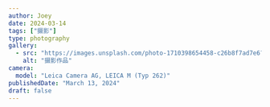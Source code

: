 ```yaml
---
author: Joey
date: 2024-03-14
tags: ["摄影"]
type: photography
gallery:
  - src: "https://images.unsplash.com/photo-1710398654458-c26b8f7ad7e6?ixid=M3w4MjA3NjB8MHwxfGFsbHx8fHx8fHx8fDE3NjEyNjE1Njh8&ixlib=rb-4.1.0?ixlib=rb-4.1.0&auto=format&fit=crop&w=1200&q=80"
    alt: "摄影作品"
camera:
  model: "Leica Camera AG, LEICA M (Typ 262)"
publishedDate: "March 13, 2024"
draft: false
---
```


